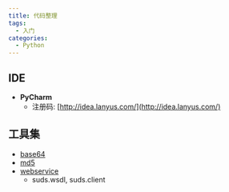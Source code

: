 ```yaml
---
title: 代码整理
tags: 
  - 入门
categories: 
  - Python
---
```


## IDE

+ **PyCharm**
  + 注册码: [http://idea.lanyus.com/](http://idea.lanyus.com/)

## 工具集

+ [base64](https://github.com/fxliu/Python/tree/master/tools)
+ [md5](https://github.com/fxliu/Python/tree/master/tools)
+ [webservice](https://github.com/fxliu/Python/tree/master/tools)
  + suds.wsdl, suds.client

